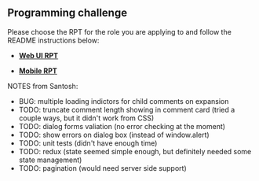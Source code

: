 ## Programming challenge

Please choose the RPT for the role you are applying to and follow the README instructions below:

- **[Web UI RPT](./WebREADME.md)**

- **[Mobile RPT](./MobileREADME.md)**


NOTES from Santosh:
  * BUG: multiple loading indictors for child comments on expansion
  * TODO: truncate comment length showing in comment card (tried a couple ways, but it didn't work from CSS)
  * TODO: dialog forms valiation (no error checking at the moment)
  * TODO: show errors on dialog box (instead of window.alert)
  * TODO: unit tests (didn't have enough time)
  * TODO: redux (state seemed simple enough, but definitely needed some state management)
  * TODO: pagination (would need server side support)
